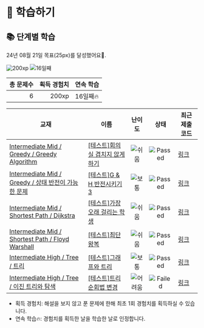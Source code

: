 # 📖 학습하기

## 📚 단계별 학습
24년 08월 21일 목표(25px)를 달성했어요🥳.

![200xp](https://img.shields.io/badge/EXP-200xp-%235cb85c.svg?for-the-badge)
![16일째](https://img.shields.io/badge/연속학습-16일째-%23E34F26.svg?for-the-badge)

|총 문제수|획득 경험치|연속 학습|
|---:|---:|---|
6|200xp|16일째🔥|

|교재|이름|난이도|상태|최근 제출 코드|
|---|---|:---:|:---:|---|
|[Intermediate Mid / Greedy / Greedy Algorithm](https://www.codetree.ai/missions?missionId=8)|[[테스트]회의실 겹치지 않게 하기](https://www.codetree.ai/missions/8/problems/do-not-overlap-the-meeting-room)|![쉬움][easy]|![Passed][passed]|[링크](https://github.com/T3Tm/codetree-TILs/blob/main/240821/%ED%9A%8C%EC%9D%98%EC%8B%A4%20%EA%B2%B9%EC%B9%98%EC%A7%80%20%EC%95%8A%EA%B2%8C%20%ED%95%98%EA%B8%B0/do-not-overlap-the-meeting-room.py)|
|[Intermediate Mid / Greedy / 상태 반전이 가능한 문제](https://www.codetree.ai/missions?missionId=8)|[[테스트]G & H 반전시키기 3](https://www.codetree.ai/missions/8/problems/reversing-g-and-h-3)|![보통][medium]|![Passed][passed]|[링크](https://github.com/T3Tm/codetree-TILs/blob/main/240821/G%20%26%20H%20%EB%B0%98%EC%A0%84%EC%8B%9C%ED%82%A4%EA%B8%B0%203/reversing-g-and-h-3.py)|
|[Intermediate Mid / Shortest Path / Dijkstra](https://www.codetree.ai/missions?missionId=8)|[[테스트]가장 오래 걸리는 학생](https://www.codetree.ai/missions/8/problems/longest-student)|![쉬움][easy]|![Passed][passed]|[링크](https://github.com/T3Tm/codetree-TILs/blob/main/240821/%EA%B0%80%EC%9E%A5%20%EC%98%A4%EB%9E%98%20%EA%B1%B8%EB%A6%AC%EB%8A%94%20%ED%95%99%EC%83%9D/longest-student.py)|
|[Intermediate Mid / Shortest Path / Floyd Warshall](https://www.codetree.ai/missions?missionId=8)|[[테스트]최단 왕복](https://www.codetree.ai/missions/8/problems/shortest-round-trip)|![쉬움][easy]|![Passed][passed]|[링크](https://github.com/T3Tm/codetree-TILs/blob/main/240821/%EC%B5%9C%EB%8B%A8%20%EC%99%95%EB%B3%B5/shortest-round-trip.py)|
|[Intermediate High / Tree / 트리](https://www.codetree.ai/missions?missionId=9)|[[테스트]그래프와 트리](https://www.codetree.ai/missions/9/problems/graphs-and-trees)|![보통][medium]|![Passed][passed]|[링크](https://github.com/T3Tm/codetree-TILs/blob/main/240821/%EA%B7%B8%EB%9E%98%ED%94%84%EC%99%80%20%ED%8A%B8%EB%A6%AC/graphs-and-trees.py)|
|[Intermediate High / Tree / 이진 트리와 탐색](https://www.codetree.ai/missions?missionId=9)|[[테스트]트리 순회법 변경](https://www.codetree.ai/missions/9/problems/change-tree-traversal)|![어려움][hard]|![Failed][failed]|[링크](https://github.com/T3Tm/codetree-TILs/blob/main/240821/%ED%8A%B8%EB%A6%AC%20%EC%88%9C%ED%9A%8C%EB%B2%95%20%EB%B3%80%EA%B2%BD/change-tree-traversal.py)|


* 획득 경험치: 해설을 보지 않고 푼 문제에 한해 최초 1회 경험치를 획득하실 수 있습니다.
* 연속 학습🔥: 경험치를 획득한 날을 학습한 날로 인정합니다.










[b5]: https://img.shields.io/badge/Bronze_5-%235D3E31.svg
[b4]: https://img.shields.io/badge/Bronze_4-%235D3E31.svg
[b3]: https://img.shields.io/badge/Bronze_3-%235D3E31.svg
[b2]: https://img.shields.io/badge/Bronze_2-%235D3E31.svg
[b1]: https://img.shields.io/badge/Bronze_1-%235D3E31.svg
[s5]: https://img.shields.io/badge/Silver_5-%23394960.svg
[s4]: https://img.shields.io/badge/Silver_4-%23394960.svg
[s3]: https://img.shields.io/badge/Silver_3-%23394960.svg
[s2]: https://img.shields.io/badge/Silver_2-%23394960.svg
[s1]: https://img.shields.io/badge/Silver_1-%23394960.svg
[g5]: https://img.shields.io/badge/Gold_5-%23FFC433.svg
[g4]: https://img.shields.io/badge/Gold_4-%23FFC433.svg
[g3]: https://img.shields.io/badge/Gold_3-%23FFC433.svg
[g2]: https://img.shields.io/badge/Gold_2-%23FFC433.svg
[g1]: https://img.shields.io/badge/Gold_1-%23FFC433.svg
[p5]: https://img.shields.io/badge/Platinum_5-%2376DDD8.svg
[p4]: https://img.shields.io/badge/Platinum_4-%2376DDD8.svg
[p3]: https://img.shields.io/badge/Platinum_3-%2376DDD8.svg
[p2]: https://img.shields.io/badge/Platinum_2-%2376DDD8.svg
[p1]: https://img.shields.io/badge/Platinum_1-%2376DDD8.svg
[passed]: https://img.shields.io/badge/Passed-%23009D27.svg
[failed]: https://img.shields.io/badge/Failed-%23D24D57.svg
[easy]: https://img.shields.io/badge/쉬움-%235cb85c.svg?for-the-badge
[medium]: https://img.shields.io/badge/보통-%23FFC433.svg?for-the-badge
[hard]: https://img.shields.io/badge/어려움-%23D24D57.svg?for-the-badge